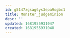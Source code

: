 ```yaml
---
id: g5147zgsag6ys3epa9ogbc1
title: Monster_judgeminion
desc: ''
updated: 1681955931047
created: 1681955931048
---
```

